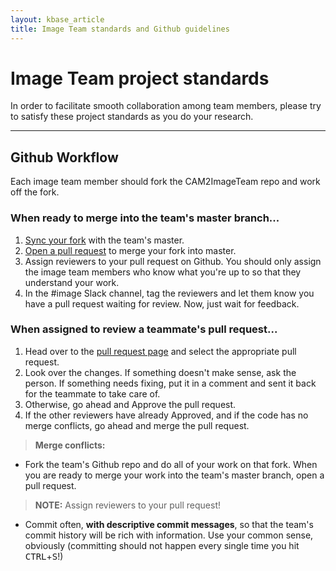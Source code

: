 ```yaml
---
layout: kbase_article
title: Image Team standards and Github guidelines
---
```



# Image Team project standards

In order to facilitate smooth collaboration among team members, please try to satisfy these project standards as you do your research.

----

## Github Workflow
Each image team member should fork the CAM2ImageTeam repo and work off the fork.

### When ready to merge into the team's master branch...
1. [Sync your fork](https://help.github.com/articles/syncing-a-fork/) with the team's master.
2. [Open a pull request](https://help.github.com/articles/about-pull-requests/) to merge your fork into master.
3. Assign reviewers to your pull request on Github. You should only assign the image team members who know what you're up to so that they understand your work.
4. In the #image Slack channel, tag the reviewers and let them know you have a pull request waiting for review.  Now, just wait for feedback.

### When assigned to review a teammate's pull request...
1. Head over to the [pull request page](https://github.com/PurdueCAM2Project/CAM2ImageTeam/pulls) and select the appropriate pull request.
2. Look over the changes. If something doesn't make sense, ask the person.  If something needs fixing, put it in a comment and sent it back for the teammate to take care of.
3. Otherwise, go ahead and Approve the pull request.
4. If the other reviewers have already Approved, and if the code has no merge conflicts, go ahead and merge the pull request.

>**Merge conflicts:**  

* Fork the team's Github repo and do all of your work on that fork. When you are ready to merge your work into the team's master branch, open a pull request.
> **NOTE:** Assign reviewers to your pull request!
* Commit often, **with descriptive commit messages**, so that the team's commit history will be rich with information. Use your common sense, obviously (committing should not happen every single time you hit <kbd>CTRL</kbd>+<kbd>S</kbd>!)


